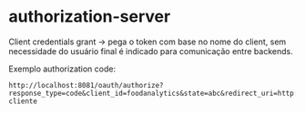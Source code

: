 # authorization-server

Client credentials grant -> pega o token com base no nome do client, sem necessidade do usuário final
é indicado para comunicação entre backends.

Exemplo authorization code: 
```
http://localhost:8081/oauth/authorize?response_type=code&client_id=foodanalytics&state=abc&redirect_uri=http://aplicacao-cliente
```